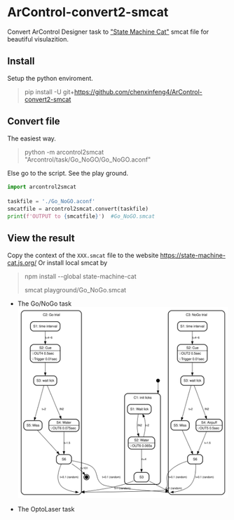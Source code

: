# ArControl-convert2-smcat
Convert ArControl Designer task to ["State Machine Cat"](https://github.com/sverweij/state-machine-cat) smcat file for beautiful visulazition.

## Install
Setup the python enviroment.

> pip install -U git+https://github.com/chenxinfeng4/ArControl-convert2-smcat

## Convert file
The easiest way.

> python -m arcontrol2smcat "Arcontrol/task/Go_NoGO/Go_NoGO.aconf"

Else go to the script. See the play ground.
```python
import arcontrol2smcat

taskfile = './Go_NoGO.aconf'
smcatfile = arcontrol2smcat.convert(taskfile)
print(f'OUTPUT to {smcatfile}')  #Go_NoGO.smcat
```

## View the result
Copy the context of the `XXX.smcat` file to the website https://state-machine-cat.js.org/
Or install local smcat by 
> npm install --global state-machine-cat
>
> smcat playground/Go_NoGo.smcat

+ The Go/NoGo task
![Go_NoGo](playground/Go_NoGo.svg)

+ The OptoLaser task
